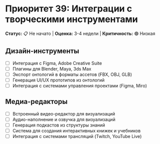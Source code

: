 # Приоритет 39: Интеграции с творческими инструментами

**Статус:** 📋 Не начато | **Оценка:** 3-4 недели | **Критичность:** 🟢 Низкая

## Дизайн-инструменты
- [ ] Интеграция с Figma, Adobe Creative Suite
- [ ] Плагины для Blender, Maya, 3ds Max
- [ ] Экспорт онтологий в форматы ассетов (FBX, OBJ, GLB)
- [ ] Генерация UI/UX прототипов из онтологий
- [ ] Интеграция с системами управления проектами (Figma, Miro)

## Медиа-редакторы
- [ ] Встроенный видео-редактор для визуализаций
- [ ] Аудио-наполнение и озвучка для визуализаций
- [ ] Генерация подкастов из структуры знаний
- [ ] Система для создания интерактивных книжек и учебников
- [ ] Интеграция с системами трансляций (Twitch, YouTube Live)
